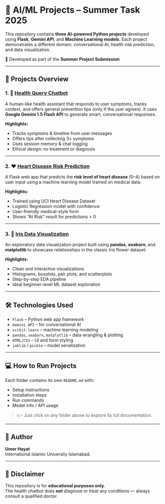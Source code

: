 # 🧠 AI/ML Projects – Summer Task 2025

This repository contains **three AI-powered Python projects** developed using **Flask**, **Gemini API**, and **Machine Learning models**. Each project demonstrates a different domain: conversational AI, health risk prediction, and data visualization.

📍 Developed as part of the **Summer Project Submission** 

---

## 📁 Projects Overview

### 1. 🤖 [Health Query Chatbot](./health-query-chatbot)

A human-like health assistant that responds to user symptoms, tracks context, and offers general prevention tips (only if the user agrees). It uses **Google Gemini 1.5 Flash API** to generate smart, conversational responses.

**Highlights:**
- Tracks symptoms & timeline from user messages
- Offers tips after collecting 3+ symptoms
- Uses session memory & chat logging
- Ethical design: no treatment or diagnosis

---

### 2. ❤️ [Heart Disease Risk Prediction](./Heart-Disease-Risk-Prediction)

A Flask web app that predicts the **risk level of heart disease** (0–4) based on user input using a machine learning model trained on medical data.

**Highlights:**
- Trained using UCI Heart Disease Dataset
- Logistic Regression model with confidence
- User-friendly medical-style form
- Shows “At Risk” result for predictions > 0

---

### 3. 🌸 [Iris Data Visualization](./iris-data-visualization)

An exploratory data visualization project built using **pandas**, **seaborn**, and **matplotlib** to showcase relationships in the classic Iris flower dataset.

**Highlights:**
- Clean and interactive visualizations
- Histograms, boxplots, pair plots, and scatterplots
- Step-by-step EDA pipeline
- Ideal beginner-level ML dataset exploration

---

## 🛠️ Technologies Used

- `Flask` – Python web app framework  
- `Gemini API` – for conversational AI  
- `scikit-learn` – machine learning modeling  
- `pandas`, `seaborn`, `matplotlib` – data wrangling & plotting  
- `HTML/CSS` – UI and form styling  
- `joblib` / `pickle` – model serialization  

---

## 💻 How to Run Projects

Each folder contains its own `README.md` with:
- Setup instructions
- Installation steps
- Run commands
- Model info / API usage

> 👉 Just click on any folder above to explore its full documentation.

---

## 📌 Author

**Umer Hayat**   
International Islamic University Islamabad.  

---

## 📢 Disclaimer

This repository is for **educational purposes only**.  
The health chatbot does **not** diagnose or treat any conditions — always consult a qualified doctor.

